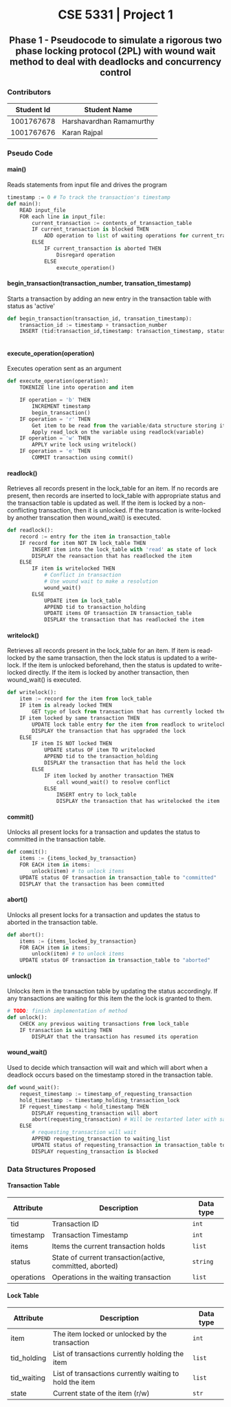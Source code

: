 <h1 align="center"> 
    CSE 5331 | Project 1
</h1>

<h2 align="center">
    Phase 1 - Pseudocode to simulate a rigorous two phase locking protocol (2PL) with wound wait method to deal with deadlocks and concurrency control
</h2>

### Contributors

|Student Id | Student Name|
|---|---|
|1001767678| Harshavardhan Ramamurthy|
|1001767676| Karan Rajpal|

### Pseudo Code

#### main()

Reads statements from input file and drives the program

```python
timestamp := 0 # To track the transaction's timestamp
def main():
    READ input_file
    FOR each line in input_file:
        current_transaction := contents_of_transaction_table
        IF current_transaction is blocked THEN
            ADD operation to list of waiting operations for current_transaction in transaction table
        ELSE
            IF current_transaction is aborted THEN
                Disregard operation
            ELSE
                execute_operation()
```
#### begin_transaction(transaction_number, transation_timestamp)

Starts a transaction by adding an new entry in the transaction table with status as 'active'

```python
def begin_transaction(transaction_id, transation_timestamp):
    transaction_id := timestamp + transaction_number
    INSERT (tid:transaction_id,timestamp: transaction_timestamp, status: 'active', items:{}) for this transaction in the transaction_table 
    
```


#### execute_operation(operation)

Executes operation sent as an argument

```python
def execute_operation(operation):
    TOKENIZE line into operation and item

    IF operation = 'b' THEN
        INCREMENT timestamp
        begin_transaction()
    IF operation = 'r' THEN
        Get item to be read from the variable/data structure storing it
        Apply read_lock on the variable using readlock(variable)
    IF operation = 'w' THEN
        APPLY write lock using writelock()
    IF operation = 'e' THEN
        COMMIT transaction using commit()
```

#### readlock()

Retrieves all records present in the lock_table for an item. If no records are present, then records are inserted to lock_table with appropriate status and the transaction table is updated as well. If the item is locked by a non-conflicting transaction, then it is unlocked. If the transcation is write-locked by another transcation then wound_wait() is executed.

```python
def readlock():
    record := entry for the item in transaction_table
    IF record for item NOT IN lock_table THEN
        INSERT item into the lock_table with 'read' as state of lock
        DISPLAY the reansaction that has readlocked the item
    ELSE
        IF item is writelocked THEN
            # Conflict in transaction
            # Use wound wait to make a resolution
            wound_wait()
        ELSE
            UPDATE item in lock_table
            APPEND tid to transaction_holding
            UPDATE items OF transaction IN transaction_table
            DISPLAY the transaction that has readlocked the item
```

#### writelock()

Retrieves all records present in the lock_table for an item. If item is read-locked by the same transaction, then the lock status is updated to a write-lock. If the item is unlocked beforehand, then the status is updated to write-locked directly. If the item is locked by another transaction, then wound_wait() is executed. 

```python
def writelock():
    item := record for the item from lock_table
    IF item is already locked THEN
        GET type of lock from transaction that has currently locked the item
    IF item locked by same transaction THEN
        UPDATE lock table entry for the item from readlock to writelock
        DISPLAY the transaction that has upgraded the lock
    ELSE
        IF item IS NOT locked THEN
            UPDATE status OF item TO writelocked
            APPEND tid to the transaction_holding
            DISPLAY the transaction that has held the lock
        ELSE
            IF item locked by another transaction THEN
                call wound_wait() to resolve conflict
            ELSE
                INSERT entry to lock_table
                DISPLAY the transaction that has writelocked the item
```

#### commit()

Unlocks all present locks for a transaction and updates the status to committed in the transaction table.

```python
def commit():
    items := {items_locked_by_transaction}
    FOR EACH item in items:
        unlock(item) # to unlock items
    UPDATE status OF transaction in transaction_table to "committed"
    DISPLAY that the transaction has been committed
```

#### abort()

Unlocks all present locks for a transaction and updates the status to aborted in the transaction table.

```python
def abort():
    items := {items_locked_by_transaction}
    FOR EACH item in items:
        unlock(item) # to unlock items
    UPDATE status OF transaction in transaction_table to "aborted"
```

#### unlock()

Unlocks item in the transaction table by updating the status accordingly. If any transactions are waiting for this item the the lock is granted to them. 

```python
# TODO: finish implementation of method
def unlock():
    CHECK any previous waiting transactions from lock_table
    IF transaction is waiting THEN
        DISPLAY that the transaction has resumed its operation
```

#### wound_wait()

Used to decide which transaction will wait and which will abort when a deadlock occurs based on the timestamp stored in the transaction table.

```python
def wound_wait():
    request_timestamp := timestamp_of_requesting_transaction
    hold_timestamp := timestamp_holding_transaction_lock
    IF request_timestamp < hold_timestamp THEN
        DISPLAY requesting_transaction will abort
        abort(requesting_transaction) # Will be restarted later with same timestamp
    ELSE
        # requesting_transaction will wait
        APPEND requesting_transaction to waiting_list
        UPDATE status of requesting_transaction in transaction_table to "blocked"
        DISPLAY requesting_transaction is blocked
```

### Data Structures Proposed

#### Transaction Table
Attribute|Description|Data type
---|---|---
tid | Transaction ID | `int`
timestamp | Transaction Timestamp | `int`
items | Items the current transaction holds | `list` 
status | State of current transaction(active, committed, aborted) | `string`
operations | Operations in the waiting transaction| `list`

#### Lock Table
Attribute|Description|Data type
---|---|---
item | The item locked or unlocked by the transaction | `int`
tid_holding | List of transactions currently holding the item| `list`
tid_waiting | List of transactions currently waiting to hold the item | `list`
state | Current state of the item (r/w)| `str` 